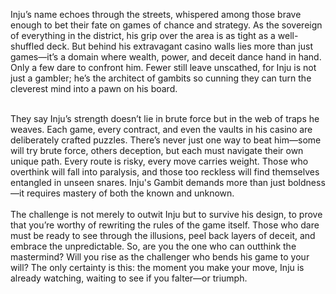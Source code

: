 Inju’s name echoes through the streets, whispered among those brave enough to bet their fate on games of chance and strategy. As the sovereign of everything in the district, his grip over the area is as tight as a well-shuffled deck. But behind his extravagant casino walls lies more than just games—it’s a domain where wealth, power, and deceit dance hand in hand. Only a few dare to confront him. Fewer still leave unscathed, for Inju is not just a gambler; he’s the architect of gambits so cunning they can turn the cleverest mind into a pawn on his board. &nbsp;  
&nbsp;  

They say Inju’s strength doesn’t lie in brute force but in the web of traps he weaves. Each game, every contract, and even the vaults in his casino are deliberately crafted puzzles. There’s never just one way to beat him—some will try brute force, others deception, but each must navigate their own unique path. Every route is risky, every move carries weight. Those who overthink will fall into paralysis, and those too reckless will find themselves entangled in unseen snares. Inju's Gambit demands more than just boldness—it requires mastery of both the known and unknown. &nbsp;  
&nbsp;  
The challenge is not merely to outwit Inju but to survive his design, to prove that you’re worthy of rewriting the rules of the game itself. Those who dare must be ready to see through the illusions, peel back layers of deceit, and embrace the unpredictable. So, are you the one who can outthink the mastermind? Will you rise as the challenger who bends his game to your will? The only certainty is this: the moment you make your move, Inju is already watching, waiting to see if you falter—or triumph.